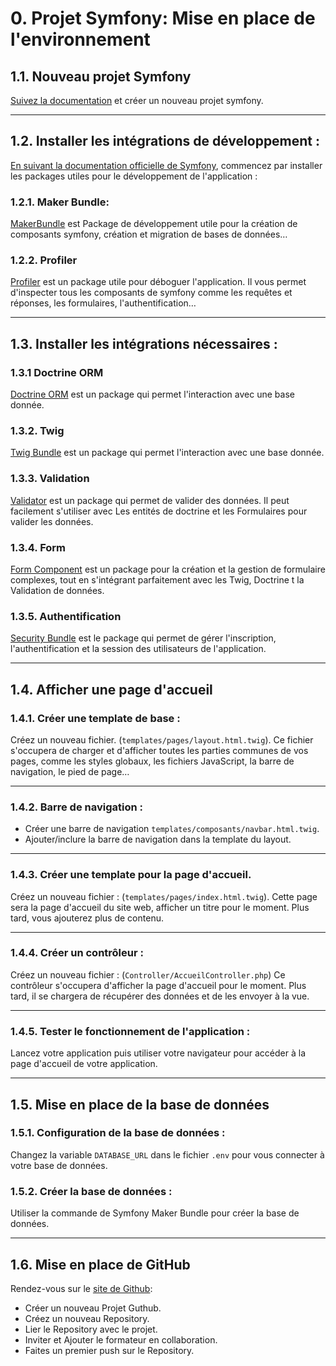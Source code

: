 # 0. Projet Symfony: Mise en place de l'environnement

## 1.1. Nouveau projet Symfony

[Suivez la documentation](https://symfony.com/doc/current/setup.html) et créer un nouveau projet symfony.

---

## 1.2. Installer les intégrations de développement :

[En suivant la documentation officielle de Symfony](https://symfony.com/bundles), commencez par installer les packages utiles pour le développement de l'application :

### 1.2.1. Maker Bundle:

[MakerBundle](https://symfony.com/bundles/SymfonyMakerBundle/current/index.html) est Package de développement utile pour la création de composants symfony, création et migration de bases de données…

### 1.2.2. Profiler

[Profiler](https://symfony.com/doc/current/profiler.html) est un package utile pour déboguer l'application. Il vous permet d'inspecter tous les composants de symfony comme les requêtes et réponses, les formulaires, l'authentification…

---

## 1.3. Installer les intégrations nécessaires :

### 1.3.1 Doctrine ORM

[Doctrine ORM](https://symfony.com/doc/current/doctrine.html) est un package qui permet l'interaction avec une base donnée.

### 1.3.2. Twig

[Twig Bundle](https://symfony.com/components/Twig%20Bundle) est un package qui permet l'interaction avec une base donnée.

### 1.3.3. Validation

[Validator](https://symfony.com/doc/current/components/validator.html) est un package qui permet de valider des données. Il peut facilement s'utiliser avec Les entités de doctrine et les Formulaires pour valider les données.

### 1.3.4. Form

[Form Component](https://symfony.com/doc/current/components/form.html) est un package pour la création et la gestion de formulaire complexes, tout en s'intégrant parfaitement avec les Twig, Doctrine t la Validation de données.

### 1.3.5. Authentification

[Security Bundle](https://symfony.com/doc/current/security.html) est le package qui permet de gérer l'inscription, l'authentification et la session des utilisateurs de l'application.

---

## 1.4. Afficher une page d'accueil

### 1.4.1. Créer une template de base :

Créez un nouveau fichier. (`templates/pages/layout.html.twig`).
Ce fichier s'occupera de charger et d'afficher toutes les parties communes de vos pages, comme les styles globaux, les fichiers JavaScript, la barre de navigation, le pied de page…

---

### 1.4.2. Barre de navigation :

- Créer une barre de navigation `templates/composants/navbar.html.twig`.
- Ajouter/inclure la barre de navigation dans la template du layout.

---

### 1.4.3. Créer une template pour la page d'accueil.

Créez un nouveau fichier : (`templates/pages/index.html.twig`).
Cette page sera la page d'accueil du site web, afficher un titre pour le moment.
Plus tard, vous ajouterez plus de contenu.

---

### 1.4.4. Créer un contrôleur :

Créez un nouveau fichier : (`Controller/AccueilController.php`)
Ce contrôleur s'occupera d'afficher la page d'accueil pour le moment.
Plus tard, il se chargera de récupérer des données et de les envoyer à la vue.

---

### 1.4.5. Tester le fonctionnement de l'application :

Lancez votre application puis utiliser votre navigateur pour accéder à la page d'accueil de votre application.

---

## 1.5. Mise en place de la base de données

### 1.5.1. Configuration de la base de données :

Changez la variable `DATABASE_URL` dans le fichier `.env` pour vous connecter à votre base de données.

### 1.5.2. Créer la base de données :

Utiliser la commande de Symfony Maker Bundle pour créer la base de données.

---

## 1.6. Mise en place de GitHub

Rendez-vous sur le [site de Github](https://github.com/):

- Créer un nouveau Projet Guthub.
- Créez un nouveau Repository.
- Lier le Repository avec le projet.
- Inviter et Ajouter le formateur en collaboration.
- Faites un premier push sur le Repository.
